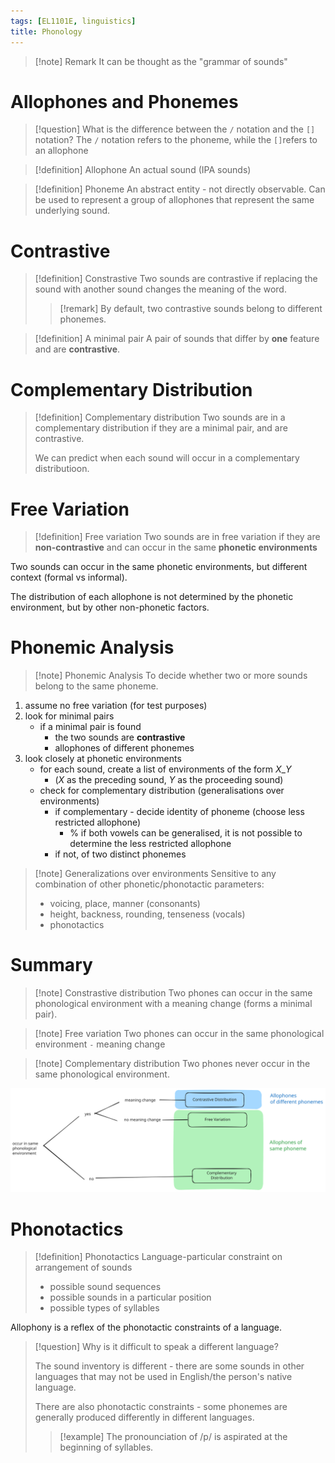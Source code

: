 ```yaml
---
tags: [EL1101E, linguistics]
title: Phonology
---
```

> [!note] Remark
> It can be thought as the "grammar of sounds"
# Allophones and Phonemes

> [!question] What is the difference between the `/` notation and the `[]` notation?
> The `/` notation refers to the phoneme, while the `[]`refers to an allophone

> [!definition] Allophone
> An actual sound (IPA sounds)

> [!definition] Phoneme
> An abstract entity - not directly observable.
> Can be used to represent a group of allophones that represent the same underlying sound.

# Contrastive

> [!definition] Constrastive
> Two sounds are contrastive if replacing the sound with another sound changes the meaning of the word.
> 
> > [!remark] 
> > By default, two contrastive sounds belong to different phonemes.

> [!definition] A minimal pair
> A pair of sounds that differ by **one** feature and are **contrastive**.
# Complementary Distribution

> [!definition] Complementary distribution
> Two sounds are in a complementary distribution if they are a minimal pair, and are contrastive.
> 
> We can predict when each sound will occur in a complementary distributioon.

# Free Variation

> [!definition] Free variation
> Two sounds are in free variation if they are **non-contrastive** and can occur in the same **phonetic environments**

Two sounds can occur in the same phonetic environments, but different context (formal vs informal).

The distribution of each allophone is not determined by the phonetic environment, but by other non-phonetic factors.

# Phonemic Analysis

> [!note] Phonemic Analysis
> To decide whether two or more sounds belong to the same phoneme.

1. assume no free variation (for test purposes)
2. look for minimal pairs
	- if a minimal pair is found
		- the two sounds are **contrastive**
		- allophones of different phonemes
3. look closely at phonetic environments
	- for each sound, create a list of environments of the form $X\_Y$
		- ($X$ as the preceding sound, $Y$ as the proceeding sound)
	- check for complementary distribution (generalisations over environments)
		- if complementary - decide identity of phoneme (choose less restricted allophone)
			- % if both vowels can be generalised, it is not possible to determine the less restricted allophone
		- if not, of two distinct phonemes

> [!note] Generalizations over environments
> Sensitive to any combination of other phonetic/phonotactic parameters:
> - voicing, place, manner (consonants)
> - height, backness, rounding, tenseness (vocals)
> - phonotactics


# Summary

> [!note] Constrastive distribution
> Two phones can occur in the same phonological environment with a meaning change (forms a minimal pair).

> [!note] Free variation
> Two phones can occur in the same phonological environment 
> `-` meaning change

>  [!note] Complementary distribution
>  Two phones never occur in the same phonological environment.

![Drawing 2024-09-11 11.36.56.excalidraw](media/Drawing%202024-09-11%2011.36.56.excalidraw.svg)
# Phonotactics

> [!definition] Phonotactics
> Language-particular constraint on arrangement of sounds
> - possible sound sequences
> - possible sounds in a particular position
> - possible types of syllables

Allophony is a reflex of the phonotactic constraints of a language.

> [!question] Why is it difficult to speak a different language?
> 
> The sound inventory is different - there are some sounds in other languages that may not be used in English/the person's native language.
> 
> There are also phonotactic constraints - some phonemes are generally produced differently in different languages.
> > [!example] 
> > The pronounciation of /p/ is aspirated at the beginning of syllables.